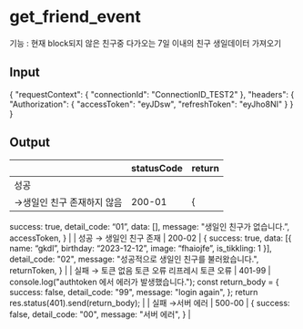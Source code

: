 # get_friend_event

기능 : 현재 block되지 않은 친구중 다가오는 7일 이내의 친구 생일데이터 가져오기

## Input

{
"requestContext": {
"connectionId": "ConnectionID_TEST2"
},
"headers": {
"Authorization": {
"accessToken": "eyJDsw",
"refreshToken": "eyJho8NI"
}
}
}

## Output

|  | statusCode | return |
| --- | --- | --- |
| 성공
→생일인 친구 존재하지 않음 | 200-01 | {
success: true,
detail_code: “01”,
data: [],
message: "생일인 친구가 없습니다.”,
accessToken,
} |
| 성공
→ 생일인 친구 존재 | 200-02 | {
success: true,
data: [{
name: “gkdl”,
birthday: “2023-12-12”,
image: “fhaiojfe”,
is_tikkling: 1
}],
detail_code: "02",
message: "성공적으로 생일인 친구를 불러왔습니다.",
returnToken,
} |
| 실패 
→ 토큰 없음
    토큰 오류
    리프레시 토큰 오류 | 401-99 | console.log("authtoken 에서 에러가 발생했습니다.");
const return_body = {
success: false,
detail_code: "99",
message: "login again",
};
return res.status(401).send(return_body); |
| 실패
→서버 에러 | 500-00 | {
success: false,
detail_code: "00",
message: "서버 에러",
} |